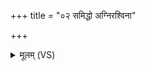 +++
title = "०२ समिद्धो अग्निरश्विना"

+++
<details><summary>मूलम् (VS)</summary>

समि॑द्धो अ॒ग्निर॑श्विना त॒प्तो वां॑ घ॒र्म आ ग॑तम्। दु॒ह्यन्ते॑ नू॒नं वृ॑षणे॒ह धे॒नवो॒ दस्रा॒ मद॑न्ति वे॒धसः॑ ॥
</details>